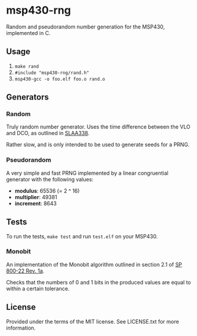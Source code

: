 # msp430-rng

Random and pseudorandom number generation for the MSP430, implemented in C.

## Usage

1. `make rand`
1. `#include "msp430-rng/rand.h"`
1. `msp430-gcc -o foo.elf foo.o rand.o`

## Generators

### Random

Truly random number generator. Uses the time difference between the VLO and DCO, as outlined in [SLAA338](http://www.ti.com/sc/docs/psheets/abstract/apps/slaa338.htm).

Rather slow, and is only intended to be used to generate seeds for a PRNG.

### Pseudorandom

A very simple and fast PRNG implemented by a linear congruential generator with the following values:

* **modulus**: 65536 (= 2 ^ 16)
* **multiplier**: 49381
* **increment**: 8643

## Tests

To run the tests, `make test` and run `test.elf` on your MSP430.

### Monobit

An implementation of the Monobit algorithm outlined in section 2.1 of [SP 800-22 Rev. 1a](http://csrc.nist.gov/publications/nistpubs/800-22-rev1a/SP800-22rev1a.pdf).

Checks that the numbers of 0 and 1 bits in the produced values are equal to within a certain tolerance.

## License

Provided under the terms of the MIT license.
See LICENSE.txt for more information.
